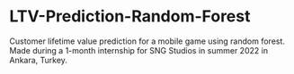 # LTV-Prediction-Random-Forest
Customer lifetime value prediction for a mobile game using random forest. Made during a 1-month internship for SNG Studios in summer 2022 in Ankara, Turkey.
